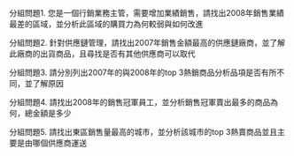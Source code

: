 分組問題1. 您是一個行銷業務主管，需要增加業績銷售，請找出2008年銷售業績最差的區域，並分析此區域的購買力為何較弱與如何改進

分組問題2. 針對供應鏈管理，請找出2007年銷售金額最高的供應鏈廠商，並了解此廠商的出貨商品，且尋找是否有其他供應商可以取代

分組問題3. 請分別列出2007年的與2008年的top 3熱銷商品分析品項是否有所不同，並了解原因

分組問題4. 請找出2008年的銷售冠軍員工，並分析銷售冠軍賣出最多的商品為何，總金額是多少

分組問題5. 請找出東區銷售量最高的城市，並分析該城市的top 3熱賣商品並且主要是由哪個供應商運送




